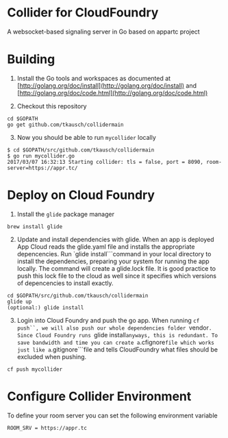 # Collider for CloudFoundry
A websocket-based signaling server in Go based on appartc project

# Building

1. Install the Go tools and workspaces as documented at [http://golang.org/doc/install](http://golang.org/doc/install) and [http://golang.org/doc/code.html](http://golang.org/doc/code.html) 

2. Checkout this repository
```
cd $GOPATH
go get github.com/tkausch/collidermain
```

3. Now you should be able to run ```mycollider``` locally
```
$ cd $GOPATH/src/github.com/tkausch/collidermain
$ go run mycollider.go 
2017/03/07 16:32:13 Starting collider: tls = false, port = 8090, room-server=https://appr.tc/
```

# Deploy on Cloud Foundry

1. Install the ```glide``` package manager 
```
brew install glide
```  

2. Update and install dependencies with glide. When an app is deployed App Cloud reads the glide.yaml file and installs the appropriate depencencies. Run `glide install```command in your local directory to install the dependencies, preparing your system for running the app locally. The command will create a glide.lock file. It is good practice to push this lock file to the cloud as well since it specifies which versions of depencencies to install exactly. 

```
cd $GOPATH/src/github.com/tkausch/collidermain
glide up
(optional:) glide install 
```

3. Login into Cloud Foundry and push the go app. When running ```cf push``, we will also push our whole dependencies folder ```vendor```. Since Cloud Foundry runs ```glide install``` anyways, this is redundant. To save bandwidth and time you can create a ```.cfignore``` file which works just like a ```.gitignore```file and tells CloudFoundry what files should be excluded when pushing.

```
cf push mycollider
```

# Configure Collider Environment

To define your room server you can set the following environment variable 
```
ROOM_SRV = https://appr.tc
```
 
